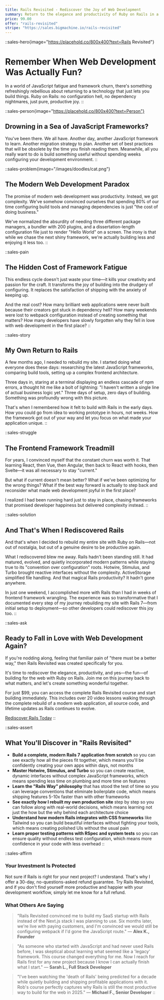 ```yaml
---
title: Rails Revisited - Rediscover the Joy of Web Development
summary: Return to the elegance and productivity of Ruby on Rails in a world of frontend framework fatigue.
price: 99.00
offer: "rails-revisited"
stripe: "https://sales.bigmachine.io/rails-revisited"
---
```


::sales-hero{image="https://placehold.co/800x400?text=Rails Revisited"}

# Remember When Web Development Was Actually Fun?

In a world of JavaScript fatigue and framework churn, there's something refreshingly rebellious about returning to a technology that just lets you build things. Ruby on Rails: no configuration hell, no dependency nightmares, just pure, productive joy.
::

::sales-person{image="https://placehold.co/800x400?text=Person"}

## Drowning in a Sea of JavaScript Frameworks?

You've been there. We all have. Another day, another JavaScript framework to learn. Another migration strategy to plan. Another set of best practices that will be obsolete by the time you finish reading them. Meanwhile, all you really want to do is build something useful without spending weeks configuring your development environment.
::

::sales-problem{image="/images/doodles/cat.png"}

## The Modern Web Development Paradox

The promise of modern web development was productivity. Instead, we got complexity. We've somehow convinced ourselves that spending 80% of our time configuring build tools and managing dependencies is just "the cost of doing business."

We've normalized the absurdity of needing three different package managers, a bundler with 200 plugins, and a dissertation-length configuration file just to render "Hello World" on a screen. The irony is that while we chase the next shiny framework, we're actually building less and enjoying it less too.
::

::sales-pain

## The Hidden Cost of Framework Fatigue

This endless cycle doesn't just waste your time—it kills your creativity and passion for the craft. It transforms the joy of building into the drudgery of configuring. It replaces the satisfaction of shipping with the anxiety of keeping up.

And the real cost? How many brilliant web applications were never built because their creators got stuck in dependency hell? How many weekends were lost to webpack configuration instead of creating something that matters? How many developers have slowly forgotten why they fell in love with web development in the first place?
::

::sales-story

## My Own Return to Rails

A few months ago, I needed to rebuild my site. I started doing what everyone does these days: researching the latest JavaScript frameworks, comparing build tools, setting up a complex frontend architecture.

Three days in, staring at a terminal displaying an endless cascade of npm errors, a thought hit me like a bolt of lightning: "I haven't written a single line of actual business logic yet." Three days of setup, zero days of building. Something was profoundly wrong with this picture.

That's when I remembered how it felt to build with Rails in the early days. How you could go from idea to working prototype in hours, not weeks. How the framework got out of your way and let you focus on what made your application unique.
::

::sales-struggle

## The Frontend Framework Treadmill

For years, I convinced myself that the constant churn was worth it. That learning React, then Vue, then Angular, then back to React with hooks, then Svelte—it was all necessary to stay "current."

But what if current doesn't mean better? What if we've been optimizing for the wrong things? What if the best way forward is actually to step back and reconsider what made web development joyful in the first place?

I realized I had been running hard just to stay in place, chasing frameworks that promised developer happiness but delivered complexity instead.
::

::sales-solution

## And That's When I Rediscovered Rails

And that's when I decided to rebuild my entire site with Ruby on Rails—not out of nostalgia, but out of a genuine desire to be productive again.

What I rediscovered blew me away. Rails hadn't been standing still. It had matured, evolved, and quietly incorporated modern patterns while staying true to its "convention over configuration" roots. Hotwire, Stimulus, and Turbo brought reactive interfaces without the complexity. ActiveStorage simplified file handling. And that magical Rails productivity? It hadn't gone anywhere.

In just one weekend, I accomplished more with Rails than I had in weeks of frontend framework wrangling. The experience was so transformative that I documented every step of my journey rebuilding my site with Rails 7—from initial setup to deployment—so other developers could rediscover this joy too.
::

::sales-ask

## Ready to Fall in Love with Web Development Again?

If you're nodding along, feeling that familiar pain of "there must be a better way," then Rails Revisited was created specifically for you.

It's time to rediscover the elegance, productivity, and yes—the fun—of building for the web with Ruby on Rails. Join me on this journey back to what matters, and let's create something wonderful together.

For just $99, you can access the complete Rails Revisited course and start building immediately. This includes over 20 video lessons walking through the complete rebuild of a modern web application, all source code, and lifetime updates as Rails continues to evolve.

<a href="#" class="btn btn-primary btn-lg">Rediscover Rails Today</a>
::

::sales-assert

## What You'll Discover in "Rails Revisited"

- **Build a complete, modern Rails 7 application from scratch** so you can see exactly how all the pieces fit together, which means you'll be confidently creating your own apps within days, not months
- **Master Hotwire, Stimulus, and Turbo** so you can create reactive, dynamic interfaces without complex JavaScript frameworks, which means spending less time on plumbing and more time on features
- **Learn the "Rails Way" philosophy** that has stood the test of time so you can leverage conventions that eliminate boilerplate code, which means shipping features 5-10x faster than with other frameworks
- **See exactly how I rebuilt my own production site** step by step so you can follow along with real-world decisions, which means learning not just the how but the why behind each architecture choice
- **Understand how modern Rails integrates with CSS frameworks** like Tailwind so you can build beautiful interfaces without fighting your tools, which means creating polished UIs without the usual pain
- **Learn proper testing patterns with RSpec and system tests** so you can ensure quality without endless test configuration, which means more confidence in your code with less overhead
  ::

::sales-affirm

### Your Investment Is Protected

Not sure if Rails is right for your next project? I understand. That's why I offer a 30-day, no-questions-asked refund guarantee. Try Rails Revisited, and if you don't find yourself more productive and happier with your development workflow, simply let me know for a full refund.

### What Others Are Saying

> "Rails Revisited convinced me to build my SaaS startup with Rails instead of the Next.js stack I was planning to use. Six months later, we're live with paying customers, and I'm convinced we would still be configuring webpack if I'd gone the JavaScript route." — **Alex K., Founder**

> "As someone who started with JavaScript and had never used Rails before, I was skeptical about learning what seemed like a 'legacy' framework. This course changed everything for me. Now I reach for Rails first for any new project because I know I can actually finish what I start." — **Sarah L., Full Stack Developer**

> "I've been watching the 'death of Rails' being predicted for a decade while quietly building and shipping profitable applications with it. Rob's course perfectly captures why Rails is still the most productive way to build for the web in 2025." — **Michael F., Senior Developer**
> ::
